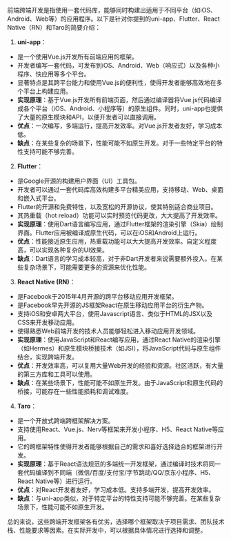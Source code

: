 前端跨端开发是指使用一套代码库，能够同时构建出适用于不同平台（如iOS、Android、Web等）的应用程序。以下是针对你提到的uni-app、Flutter、React Native（RN）和Taro的简要介绍：

1. **uni-app**：
  * 是一个使用Vue.js开发所有前端应用的框架。
  * 开发者编写一套代码，可发布到iOS、Android、Web（响应式）以及各种小程序、快应用等多个平台。
  * 显著特点是其跨平台能力和使用Vue.js的便利性，使得开发者能够高效地在多个平台上构建应用。
* **实现原理**：基于Vue.js开发所有前端页面，然后通过编译器将Vue.js代码编译成各个平台（iOS、Android、小程序等）的原生组件。同时，uni-app也提供了大量的原生模块和API，以便开发者可以直接调用。
* **优点**：一次编写，多端运行，提高开发效率。对Vue.js开发者友好，学习成本低。
* **缺点**：在某些复杂的场景下，性能可能不如原生开发。对于一些特定平台的特性支持可能不够完善。
2. **Flutter**：
  * 是Google开源的构建用户界面（UI）工具包。
  * 开发者可以通过一套代码库高效构建多平台精美应用，支持移动、Web、桌面和嵌入式平台。
  * Flutter的开源和免费特性，以及宽松的开源协议，使其特别适合商业项目。
  * 其热重载（hot reload）功能可以实时预览代码更改，大大提高了开发效率。
* **实现原理**：使用Dart语言编写应用，通过Flutter框架的渲染引擎（Skia）绘制界面。Flutter应用被编译成原生代码，可以在iOS和Android上运行。
* **优点**：性能接近原生应用，热重载功能可以大大提高开发效率。自定义程度高，可以实现各种复杂的UI效果。
* **缺点**：Dart语言的学习成本较高，对于非Dart开发者来说需要额外投入。在某些复杂场景下，可能需要更多的资源来优化性能。
3. **React Native (RN)**：
  * 是Facebook于2015年4月开源的跨平台移动应用开发框架。
  * 是Facebook早先开源的JS框架React在原生移动应用平台的衍生产物。
  * 支持iOS和安卓两大平台，使用Javascript语言、类似于HTML的JSX以及CSS来开发移动应用。
  * 使得熟悉Web前端开发的技术人员能够轻松进入移动应用开发领域。
* **实现原理**：使用JavaScript和React编写应用，通过React Native的渲染引擎（如Hermes）和原生模块桥接技术（如JSI），将JavaScript代码与原生组件结合，实现跨端开发。
* **优点**：开发效率高，可以复用大量Web开发的经验和资源。社区活跃，有大量的第三方库和工具可以使用。
* **缺点**：在某些场景下，性能可能不如原生开发。由于JavaScript和原生代码的桥接，可能存在一些性能损耗和调试难度。

4. **Taro**：
  * 是一个开放式跨端跨框架解决方案。
  * 支持使用React、Vue.js、Nerv等框架来开发小程序、H5、React Native等应用。
  * 它的跨框架特性使得开发者能够根据自己的需求和喜好选择适合的框架进行开发。
* **实现原理**：基于React语法规范的多端统一开发框架，通过编译时技术将同一套代码编译到不同端（微信/百度/支付宝/字节跳动/QQ/京东小程序、H5、React Native等）进行运行。
* **优点**：对React开发者友好，学习成本低。支持多端开发，提高开发效率。
* **缺点**：与uni-app类似，对于特定平台的特性支持可能不够完善。在某些复杂场景下，性能可能不如原生开发。


总的来说，这些跨端开发框架各有优劣，选择哪个框架取决于项目需求、团队技术栈、性能要求等因素。在实际开发中，可以根据具体情况进行选择和调整。